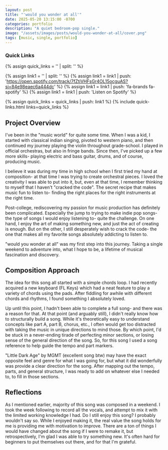 ```yaml
---
layout: post
title: "'would you wonder at all'"
date: 2025-05-20 13:15:00 -0700
categories: portfolio
description: "A quiet bedroom-pop single."
image: "/assets/images/posts/would-you-wonder-at-all/cover.png"
tags: [music, single, portfolio]
---
```


### Quick Links
{% assign quick_links = '' | split: '' %}

{% assign link1 = '' | split: '' %}
{% assign link1 = link1 | push: 'https://open.spotify.com/track/7fZtiVHFsGr4OL15ocguAS?si=84e98eaec6a444dc' %}
{% assign link1 = link1 | push: 'fa-brands fa-spotify' %}
{% assign link1 = link1 | push: 'Listen on Spotify' %}

{% assign quick_links = quick_links | push: link1 %}
{% include quick-links.html links=quick_links %}

## Project Overview
I've been in the "music world" for quite some time. When I was a kid, I started with classical indian singing, pivoted to western piano, and then continued my journey playing the violin throughout grade-school. I played in official orchestras, but also in fringe bands. Since then, I've picked up a few more skills- playing electric and bass guitar, drums, and of course, producing music. 



I believe it was during my time in high school when I first tried my hand at composition- at that time I was trying to create orchestral pieces. I loved the creativity I was able to put into it, but, even at that time, I remember thinking to myself that I haven't "cracked the code". The secret recipe that makes music fun to listen to- finding the right places for the right instruments at the right time. 

Post-college, rediscovering my passion for music production has definitely been complicated. Especially the jump to trying to make indie pop songs- the type of songs I would enjoy listening to- quite the challenge. On one hand, I enjoy the art of making something new, and just the act of creating is enough. But on the other, I still desperately wish to crack the code- the one that makes all my favorite songs absolutely addicting to listen to. 

"would you wonder at all" was my first step into this journey. Taking a single weekend to adventure into, what I hope to be, a lifetime of musical fascination and discovery. 

## Composition Approach
The idea for this song all started with a simple chords loop. I had recently acquired a new keyboard (FL Keys) which had a neat feature to play a variety of chords using the pads. After fiddling for awhile with different chords and rhythms, I found something I absolutely loved. 

Up until this point, I hadn't been able to complete a full song- and there was a reason for that. At that point (and arguably still), I didn't really know how to structurally build a song. While it's theoretically easy to understand concepts like part A, part B, chorus, etc., I often would get too distracted with taking the music in unique directions to mind those. By which point, I'd be stuck in a never-ending tirade of perfecting minor sections, or losing sense of the general direction of the song. So, for this song I used a song reference to help guide the tempo and part markers.

"Little Dark Age" by MGMT (excellent song btw) may have the exact opposite feel and genre for what I was going for, but what it did wonderfully was provide a clear direction for the song. After mapping out the tempo, parts, and general structure, I was ready to add on whatever else I needed to, to fill in those sections.

## Reflections
As I mentioned earlier, majority of this song was composed in a weekend. I took the week following to record all the vocals, and attempt to mix it with the limited working knowledge I had. Do I still enjoy this song? I probably wouldn't say so. While I enjoyed making it, the real value the song holds for me is providing me with motivation to improve. There are a ton of things I would have changed about the song if I were to remake it, but retrospectively, I'm glad I was able to try something new. It's often hard for beginners to put themselves out there, and for that I'm grateful. 

